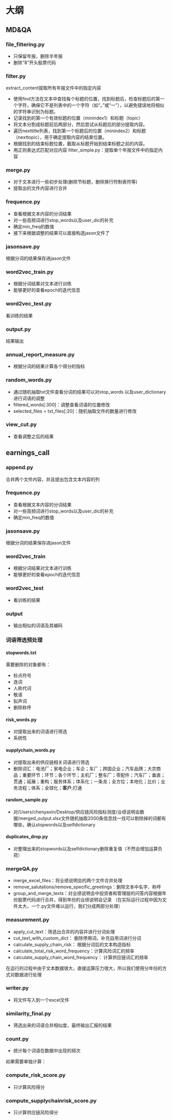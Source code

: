 # 大纲

## MD&QA

### file_filtering.py
* 只保留年报，删除半年报
* 删除“8”开头股票代码

<!-- 这是一个备注 -->
### filter.py
extract_content提取所有年报文件中的指定内容
* 使用find方法在文本中查找每个标题的位置，找到标题后，检查标题后的第一个字符，确保它不是列表中的一个字符（如“。”或“一”），以避免错误地将相似的字符串识别为标题。
* 记录找到的第一个有效标题的位置（minindex1）和标题（topic）
* 将文本分割成标题前后两部分，然后尝试从标题后的部分提取内容。
* 遍历nexttitle列表，找到第一个标题后的位置（minindex2）和标题（nexttopic），用于确定提取内容的结束位置。
* 根据找到的结束标题位置，截取从标题开始到结束标题之前的内容。
* 用正则表达式匹配对应内容
filter_simple.py：提取单个年报文件中的指定内容
<!-- 这是一个备注 -->

### merge.py
* 对于文本进行一些初步处理(删除节标题，删除换行符制表符等)
* 提取出的文件内容进行合并

### frequence.py
* 查看根据文本内容的分词结果
* 对一些高频词进行stop_words以及user_dic的补充
* 确定min_freq的数值
* 接下来根据调整的结果可以直接构造jason文件了

### jasonsave.py
根据分词的结果保存进jason文件

### word2vec_train.py
* 根据分词结果对文本进行训练
* 能够更好的查看epoch的迭代信息

### word2vec_test.py
看训练的结果

### output.py
结果输出

### annual_report_measure.py
* 根据分词的结果计算各个得分的指标

### random_words.py
* 通过随机抽取txt文件查看分词的结果可以对stop_words 以及user_dictionary进行词语的调整
* filtered_words[:300]：调整查看词语的位置修改
* selected_files = txt_files[:20]：随机抽取文件的数量进行修改

### view_cut.py
* 查看调整之后的结果

## earnings_call
### append.py
合并两个文件内容，并且提出包含文本内容的列

### frequence.py
* 查看根据文本内容的分词结果
* 对一些高频词进行stop_words以及user_dic的补充
* 确定min_freq的数值

### jasonsave.py
根据分词的结果保存进jason文件

### word2vec_train
* 根据分词结果对文本进行训练
* 能够更好的查看epoch的迭代信息

### word2vec_test
* 看训练的结果

### output
* 输出相似的词语及其编码

### 词语筛选预处理
#### stopwords.txt
需要删除的对象都有：
* 标点符号
* 连词
* 人称代词
* 敬语
* 拟声词
* 删除称呼

#### risk_words.py
* 对提取出来的词语进行筛选
* 系统性

#### supplychain_words.py
* 对提取出来的供应链相关词语进行筛选
* 删除词汇：电池厂；家电企业；车企；车厂；跨国企业；汽车品牌；大宗商品；重要环节；环节；各个环节；主机厂；整车厂；零配件；汽车厂；垂直；贯通；延展；重构；服务体系；体系化；一条龙；全方位；本地化；比价；业务流程；体系；全球化；**客户**;打通

#### random_sample.py
* 对/Users/chenyaxin/Desktop/供应链风险指标测度/业绩说明会数据/merged_output.xlsx文件随机抽取2000条信息找一找可以剔除掉的词都有哪些，确认stopwords以及selfdictionary

#### duplicates_drop.py
* 对整理出来的stopwords以及selfdictionary删除重复值（不然会增加运算负荷）

### mergeQA.py
* merge_excel_files：将业绩说明会的两个文件合并处理
* remove_salutations/remove_specific_greetings：删除文本中名字、称呼
* group_and_merge_texts：对业绩说明会中投资者和管理层的问答内容根据年份股票代码进行合并，得到年份的业绩说明会记录
（在实际运行过程中因为文件太大，一个.py文件难以运行，我们分成两部分处理）

### measurement.py
* apply_cut_text：筛选出合并的内容并进行分词处理
* cut_text_with_custom_dict： 删除停用词，补充自用词进行分词
* calculate_supply_chain_risk： 根据分词后的文本构造指标
* calculate_total_risk_word_frequency：计算风险词汇的频率
* calculate_supply_chain_word_frequency： 计算供应链词汇的频率

<!-- 这是一个备注 -->
在运行的过程中由于文本数据很大，直接运算压力很大，所以我们使用分年份的方式对数据进行处理

### writer.py
* 将文件写入到一个excel文件

### similarity_final.py
* 筛选出来的词语合并相似度，最终输出汇报的结果
<!-- 这是一个备注 -->
### count.py
* 统计每个词语在数据中出现的频次

<!-- 这是一个备注 -->
如果需要单独计算：
### compute_risk_score.py
* 只计算风险得分

### compute_supplychainrisk_score.py
* 只计算供应链风险得分
<!-- 这是一个备注 -->




